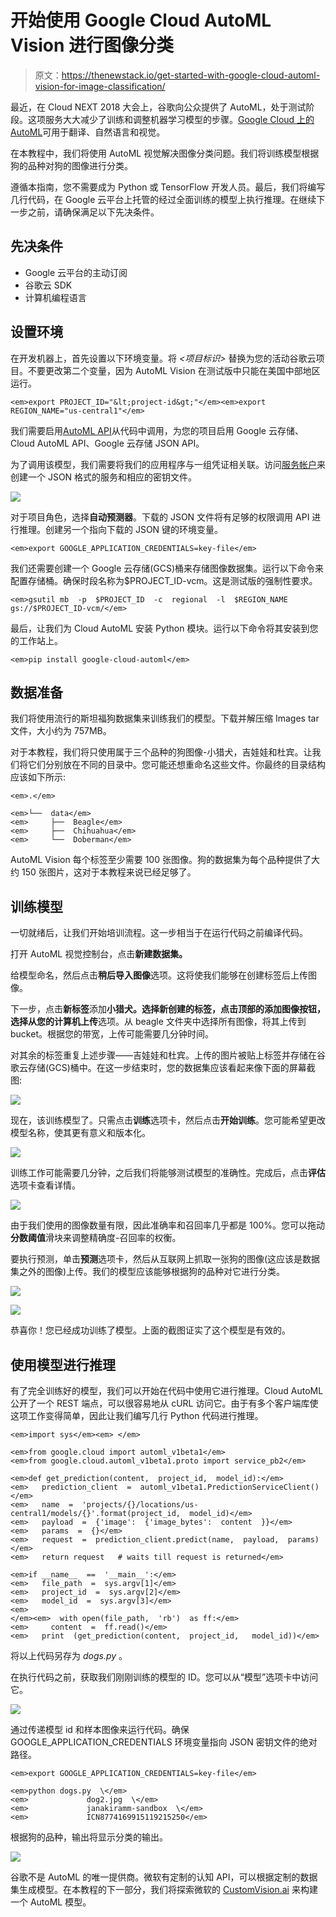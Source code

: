 # 开始使用 Google Cloud AutoML Vision 进行图像分类

> 原文：<https://thenewstack.io/get-started-with-google-cloud-automl-vision-for-image-classification/>

最近，在 Cloud NEXT 2018 大会上，谷歌向公众提供了 AutoML，处于测试阶段。这项服务大大减少了训练和调整机器学习模型的步骤。[Google Cloud 上的 AutoML](https://cloud.google.com/automl/)可用于翻译、自然语言和视觉。

在本教程中，我们将使用 AutoML 视觉解决图像分类问题。我们将训练模型根据狗的品种对狗的图像进行分类。

遵循本指南，您不需要成为 Python 或 TensorFlow 开发人员。最后，我们将编写几行代码，在 Google 云平台上托管的经过全面训练的模型上执行推理。在继续下一步之前，请确保满足以下先决条件。

## 先决条件

*   Google 云平台的主动订阅
*   谷歌云 SDK
*   计算机编程语言

## 设置环境

在开发机器上，首先设置以下环境变量。将 *<项目标识>* 替换为您的活动谷歌云项目。不要更改第二个变量，因为 AutoML Vision 在测试版中只能在美国中部地区运行。

```
<em>export PROJECT_ID="&lt;project-id&gt;"</em><em>export REGION_NAME="us-central1"</em>

```

我们需要启用[AutoML API](https://console.cloud.google.com/flows/enableapi?apiid=storage-component.googleapis.com,automl.googleapis.com,storage-api.googleapis.com)从代码中调用，为您的项目启用 Google 云存储、Cloud AutoML API、Google 云存储 JSON API。

为了调用该模型，我们需要将我们的应用程序与一组凭证相关联。访问[服务帐户](https://console.cloud.google.com/iam-admin/serviceaccounts)来创建一个 JSON 格式的服务和相应的密钥文件。

![](img/117bc108138384df2f0931baf8f2d32f.png)

对于项目角色，选择**自动预测器**。下载的 JSON 文件将有足够的权限调用 API 进行推理。创建另一个指向下载的 JSON 键的环境变量。

```
<em>export GOOGLE_APPLICATION_CREDENTIALS=key-file</em>

```

我们还需要创建一个 Google 云存储(GCS)桶来存储图像数据集。运行以下命令来配置存储桶。确保时段名称为$PROJECT_ID-vcm。这是测试版的强制性要求。

```
<em>gsutil mb  -p  $PROJECT_ID  -c  regional  -l  $REGION_NAME gs://$PROJECT_ID-vcm/</em>

```

最后，让我们为 Cloud AutoML 安装 Python 模块。运行以下命令将其安装到您的工作站上。

```
<em>pip install google-cloud-automl</em>

```

## 数据准备

我们将使用流行的斯坦福狗数据集来训练我们的模型。下载并解压缩 Images tar 文件，大小约为 757MB。

对于本教程，我们将只使用属于三个品种的狗图像-小猎犬，吉娃娃和杜宾。让我们将它们分别放在不同的目录中。您可能还想重命名这些文件。你最终的目录结构应该如下所示:

```
<em>.</em>

<em>└──  data</em>
<em>     ├──  Beagle</em>
<em>     ├──  Chihuahua</em>
<em>     └──  Doberman</em>

```

AutoML Vision 每个标签至少需要 100 张图像。狗的数据集为每个品种提供了大约 150 张图片，这对于本教程来说已经足够了。

## 训练模型

一切就绪后，让我们开始培训流程。这一步相当于在运行代码之前编译代码。

打开 AutoML 视觉控制台，点击**新建数据集。**

给模型命名，然后点击**稍后导入图像**选项。这将使我们能够在创建标签后上传图像。

下一步，点击**新标签**添加**小猎犬。**选择新创建的标签，点击顶部的添加图像按钮，选择**从您的计算机上传**选项。从 beagle 文件夹中选择所有图像，将其上传到 bucket。根据您的带宽，上传可能需要几分钟时间。

对其余的标签重复上述步骤——吉娃娃和杜宾。上传的图片被贴上标签并存储在谷歌云存储(GCS)桶中。在这一步结束时，您的数据集应该看起来像下面的屏幕截图:

![](img/dbc0492c5ca5cd4d8a4cc08f5f89f2ac.png)

现在，该训练模型了。只需点击**训练**选项卡，然后点击**开始训练**。您可能希望更改模型名称，使其更有意义和版本化。

![](img/25c3e17e0da9effe859c78b1418cae83.png)

训练工作可能需要几分钟，之后我们将能够测试模型的准确性。完成后，点击**评估**选项卡查看详情。

![](img/eced30d39c96362b0e4eaa3c190d9061.png)

由于我们使用的图像数量有限，因此准确率和召回率几乎都是 100%。您可以拖动**分数阈值**滑块来调整精确度-召回率的权衡。

要执行预测，单击**预测**选项卡，然后从互联网上抓取一张狗的图像(这应该是数据集之外的图像)上传。我们的模型应该能够根据狗的品种对它进行分类。

![](img/97a459939df8e91c20981d01b9e4c567.png)

![](img/47bf913dd2e112d3964ed5641056d1f0.png)

恭喜你！您已经成功训练了模型。上面的截图证实了这个模型是有效的。

## 使用模型进行推理

有了完全训练好的模型，我们可以开始在代码中使用它进行推理。Cloud AutoML 公开了一个 REST 端点，可以很容易地从 cURL 访问它。由于有多个客户端库使这项工作变得简单，因此让我们编写几行 Python 代码进行推理。

```
<em>import sys</em><em> </em>

<em>from google.cloud import automl_v1beta1</em>
<em>from google.cloud.automl_v1beta1.proto import service_pb2</em>

<em>def get_prediction(content,  project_id,  model_id):</em>
<em>   prediction_client  =  automl_v1beta1.PredictionServiceClient()</em>
<em>   name  =  'projects/{}/locations/us-central1/models/{}'.format(project_id,  model_id)</em>
<em>   payload  =  {'image':  {'image_bytes':  content  }}</em>
<em>   params  =  {}</em>
<em>   request  =  prediction_client.predict(name,  payload,  params)</em>
<em>   return request   # waits till request is returned</em>

<em>if __name__  ==  '__main__':</em>
<em>   file_path  =  sys.argv[1]</em>
<em>   project_id  =  sys.argv[2]</em>
<em>   model_id  =  sys.argv[3]</em>
<em> 
</em><em>  with open(file_path,  'rb')  as ff:</em>
<em>     content  =  ff.read()</em>
<em>   print  (get_prediction(content,  project_id,   model_id))</em>

```

将以上代码另存为 *dogs.py* 。

在执行代码之前，获取我们刚刚训练的模型的 ID。您可以从“模型”选项卡中访问它。

![](img/fb3deba04f37a7eb71144480193ee27e.png)

通过传递模型 id 和样本图像来运行代码。确保 GOOGLE_APPLICATION_CREDENTIALS 环境变量指向 JSON 密钥文件的绝对路径。

```
<em>export GOOGLE_APPLICATION_CREDENTIALS=key-file</em>

<em>python dogs.py  \</em>
<em>             dog2.jpg  \</em>
<em>             janakiramm-sandbox  \</em>
<em>             ICN8774169915119215250</em>

```

根据狗的品种，输出将显示分类的输出。

![](img/65f4e7c4e5505278198a13b5778a0e98.png)

谷歌不是 AutoML 的唯一提供商。微软有定制的认知 API，可以根据定制的数据集生成模型。在本教程的下一部分，我们将探索微软的 [CustomVision.ai](http://customvision.ai) 来构建一个 AutoML 模型。

<svg xmlns:xlink="http://www.w3.org/1999/xlink" viewBox="0 0 68 31" version="1.1"><title>Group</title> <desc>Created with Sketch.</desc></svg>